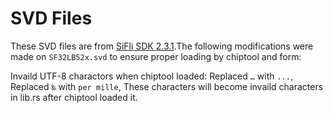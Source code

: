 # SVD Files

These SVD files are from [SiFli SDK 2.3.1](https://github.com/OpenSiFli/SiFli-SDK/tree/v2.3.1/tools/svd_external).The following modifications were made on `SF32LB52x.svd` to ensure proper loading by chiptool and form:

Invaild UTF-8 charactors when chiptool loaded:
Replaced `…` with `...`, Replaced `‰` with `per mille`, 
These characters will become invaild characters in lib.rs after chiptool loaded it.
